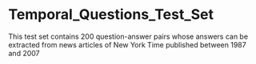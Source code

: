 # Temporal_Questions_Test_Set
This test set contains 200 question-answer pairs whose answers can be extracted from news articles of New York Time published between 1987 and 2007
